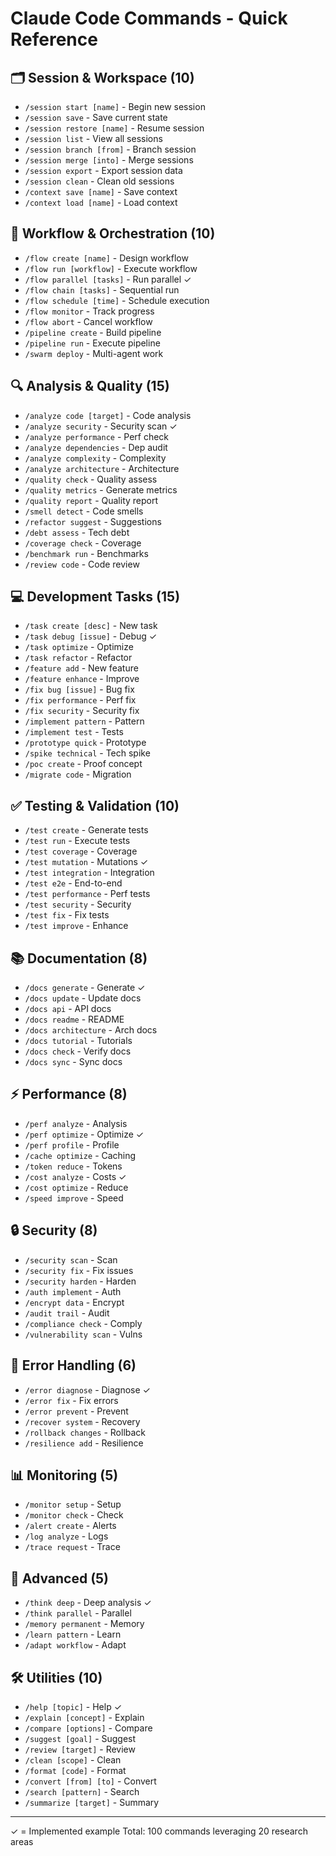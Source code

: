 # Claude Code Commands - Quick Reference

## 🗂️ Session & Workspace (10)
- `/session start [name]` - Begin new session
- `/session save` - Save current state
- `/session restore [name]` - Resume session
- `/session list` - View all sessions
- `/session branch [from]` - Branch session
- `/session merge [into]` - Merge sessions
- `/session export` - Export session data
- `/session clean` - Clean old sessions
- `/context save [name]` - Save context
- `/context load [name]` - Load context

## 🔄 Workflow & Orchestration (10)
- `/flow create [name]` - Design workflow
- `/flow run [workflow]` - Execute workflow
- `/flow parallel [tasks]` - Run parallel ✓
- `/flow chain [tasks]` - Sequential run
- `/flow schedule [time]` - Schedule execution
- `/flow monitor` - Track progress
- `/flow abort` - Cancel workflow
- `/pipeline create` - Build pipeline
- `/pipeline run` - Execute pipeline
- `/swarm deploy` - Multi-agent work

## 🔍 Analysis & Quality (15)
- `/analyze code [target]` - Code analysis
- `/analyze security` - Security scan ✓
- `/analyze performance` - Perf check
- `/analyze dependencies` - Dep audit
- `/analyze complexity` - Complexity
- `/analyze architecture` - Architecture
- `/quality check` - Quality assess
- `/quality metrics` - Generate metrics
- `/quality report` - Quality report
- `/smell detect` - Code smells
- `/refactor suggest` - Suggestions
- `/debt assess` - Tech debt
- `/coverage check` - Coverage
- `/benchmark run` - Benchmarks
- `/review code` - Code review

## 💻 Development Tasks (15)
- `/task create [desc]` - New task
- `/task debug [issue]` - Debug ✓
- `/task optimize` - Optimize
- `/task refactor` - Refactor
- `/feature add` - New feature
- `/feature enhance` - Improve
- `/fix bug [issue]` - Bug fix
- `/fix performance` - Perf fix
- `/fix security` - Security fix
- `/implement pattern` - Pattern
- `/implement test` - Tests
- `/prototype quick` - Prototype
- `/spike technical` - Tech spike
- `/poc create` - Proof concept
- `/migrate code` - Migration

## ✅ Testing & Validation (10)
- `/test create` - Generate tests
- `/test run` - Execute tests
- `/test coverage` - Coverage
- `/test mutation` - Mutations ✓
- `/test integration` - Integration
- `/test e2e` - End-to-end
- `/test performance` - Perf tests
- `/test security` - Security
- `/test fix` - Fix tests
- `/test improve` - Enhance

## 📚 Documentation (8)
- `/docs generate` - Generate ✓
- `/docs update` - Update docs
- `/docs api` - API docs
- `/docs readme` - README
- `/docs architecture` - Arch docs
- `/docs tutorial` - Tutorials
- `/docs check` - Verify docs
- `/docs sync` - Sync docs

## ⚡ Performance (8)
- `/perf analyze` - Analysis
- `/perf optimize` - Optimize ✓
- `/perf profile` - Profile
- `/cache optimize` - Caching
- `/token reduce` - Tokens
- `/cost analyze` - Costs ✓
- `/cost optimize` - Reduce
- `/speed improve` - Speed

## 🔒 Security (8)
- `/security scan` - Scan
- `/security fix` - Fix issues
- `/security harden` - Harden
- `/auth implement` - Auth
- `/encrypt data` - Encrypt
- `/audit trail` - Audit
- `/compliance check` - Comply
- `/vulnerability scan` - Vulns

## 🔧 Error Handling (6)
- `/error diagnose` - Diagnose ✓
- `/error fix` - Fix errors
- `/error prevent` - Prevent
- `/recover system` - Recovery
- `/rollback changes` - Rollback
- `/resilience add` - Resilience

## 📊 Monitoring (5)
- `/monitor setup` - Setup
- `/monitor check` - Check
- `/alert create` - Alerts
- `/log analyze` - Logs
- `/trace request` - Trace

## 🚀 Advanced (5)
- `/think deep` - Deep analysis ✓
- `/think parallel` - Parallel
- `/memory permanent` - Memory
- `/learn pattern` - Learn
- `/adapt workflow` - Adapt

## 🛠️ Utilities (10)
- `/help [topic]` - Help ✓
- `/explain [concept]` - Explain
- `/compare [options]` - Compare
- `/suggest [goal]` - Suggest
- `/review [target]` - Review
- `/clean [scope]` - Clean
- `/format [code]` - Format
- `/convert [from] [to]` - Convert
- `/search [pattern]` - Search
- `/summarize [target]` - Summary

---
✓ = Implemented example
Total: 100 commands leveraging 20 research areas